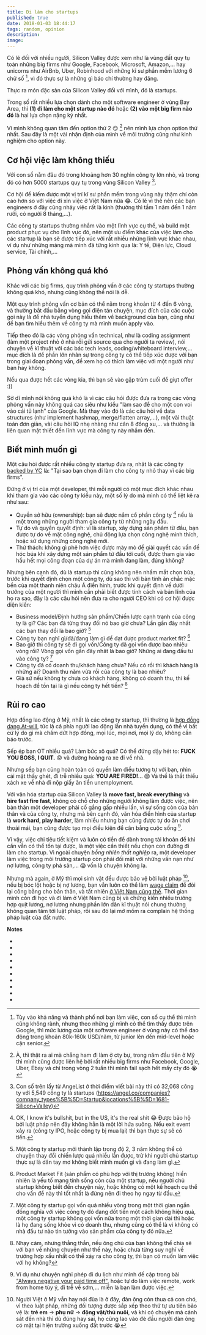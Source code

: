 ```yaml
---
title: Đi làm cho startups
published: true
date: 2018-01-03 18:44:17
tags: random, opinion
description: 
image:
---
```

Có lẽ đối với nhiều người, Silicon Valley được xem như là vùng đất quy tụ toàn những big firms như Google, Facebook, Microsoft, Amazon,... hay unicorns như AirBnb, Uber, Robinhood với những kĩ sư phần mềm lương 6 chữ số [^1], vì đó thực sự là những gì báo chí thường hay đăng.

Thực ra món đặc sản của Silicon Valley đối với mình, đó là startups.

Trong số rất nhiều lựa chọn dành cho một software engineer ở vùng Bay Area, thì **(1) đi làm cho một startup nào đó** hoặc **(2) vào một big firm nào đó** là hai lựa chọn nặng ký nhất.

Vì mình không quan tâm đến option thứ 2 :smirk: [^2] nên mình lựa chọn option thứ nhất. Sau đây là một vài nhận định của mình về môi trường cũng như kinh nghiệm cho option này.

## Cơ hội việc làm không thiếu

Với con số nằm đâu đó trong khoảng hơn 30 nghìn công ty lớn nhỏ, và trong đó có hơn 5000 startups quy tụ trong vùng Silicon Valley [^3].

Cơ hội để kiếm được một vị trí kĩ sư phần mềm trong vùng này thậm chí còn cao hơn so với việc đi xin việc ở Việt Nam nữa :joy:. Có lẽ vì thế nên các bạn engineers ở đây cũng nhảy việc rất là kinh (thường thì tầm 1 năm đến 1 năm rưỡi, có người 8 tháng,...).

Các công ty startups thường nhắm vào một lĩnh vực cụ thể, và build một product phục vụ cho lĩnh vực đó, nên một ưu điểm khác của việc làm cho các startup là bạn sẽ được tiếp xúc với rất nhiều những lĩnh vực khác nhau, ví dụ như những mảng mà mình đã từng kinh qua là: Y tế, Điện lực, Cloud service, Tài chính,...

## Phỏng vấn không quá khó

Khác với các big firms, quy trình phỏng vấn ở các công ty startups thường không quá khó, nhưng cũng không thể nói là dễ.

Một quy trình phỏng vấn cơ bản có thể nằm trong khoản từ 4 đến 6 vòng, và thường bắt đầu bằng vòng gọi điện tán chuyện, mục đích của các cuộc gọi này là để nhà tuyển dụng hiểu thêm về background của bạn, cũng như để bạn tìm hiểu thêm về công ty mà mình muốn apply vào.

Tiếp theo đó là các vòng phỏng vấn technical, như là coding assignment (làm một project nhỏ ở nhà rồi gửi source qua cho người ta review), nói chuyện về kĩ thuật với các bác tech leads, coding/whiteboard interview,... mục đích là để phần lớn nhân sự trong công ty có thể tiếp xúc được với bạn trong giai đoạn phỏng vấn, để xem họ có thích làm việc với một người như bạn hay không.

Nếu qua được hết các vòng kia, thì bạn sẽ vào gặp trùm cuối để giựt offer :))

Sở dĩ mình nói không quá khó là vì các câu hỏi được đưa ra trong các vòng phỏng vấn này không quá cao siêu như kiểu "làm sao để cho một con voi vào cái tủ lạnh" của Google. Mà thay vào đó là các câu hỏi về data structures (như implement hashmap, merge/flatten array,...), một vài thuật toán đơn giản, vài câu hỏi IQ nhẹ nhàng như cân 8 đồng xu,... và thường là liên quan mật thiết đến lĩnh vực mà công ty này nhắm đến.

## Biết mình muốn gì

Một câu hỏi được rất nhiều công ty startup đưa ra, nhât là các công ty [backed by YC](http://www.ycombinator.com/) là: "Tại sao bạn chọn đi làm cho công ty nhỏ thay vì các big firms".

Đứng ở vị trí của một developer, thì mỗi người có một mục đích khác nhau khi tham gia vào các công ty kiểu này, một số lý do mà mình có thể liệt kê ra như sau:

- Quyền sở hữu (ownership): bạn sẽ được nắm cổ phần công ty [^4] nếu là một trong những người tham gia công ty từ những ngày đầu.
- Tự do và quyền quyết định: vì là startup, xây dựng sản phâm từ đầu, bạn được tự do về mặt công nghệ, chủ động lựa chọn công nghệ mình thích, hoặc sử dụng những công nghệ mới.
- Thử thách: không gì phê hơn việc được mày mò để giải quyết các vấn đề hóc búa khi xây dựng một sản phẩm từ đầu tới cuối, được tham gia vào hầu hết mọi công đoạn của dự án mà mình đang làm, đúng không?

Nhưng bên cạnh đó, dù là startup thì cũng không nên nhắm mắt chọn bừa, trước khi quyết định chọn một công ty, dù sao thì với bản tính ăn chắc mặc bền của một thanh niên châu Á điển hình, trước khi quyết định về dưới trướng của một người thì mình cần phải biết được tính cách và bản lĩnh của họ ra sao, đây là các câu hỏi nên đưa ra cho người CEO khi có cơ hội được diện kiến:

- Business model/Định hướng sản phẩm/Chiến lược cạnh tranh của công ty là gì? Các bạn đã từng thay đổi nó bao giờ chưa? Lần gần đây nhất các bạn thay đổi là bao giờ? [^5]
- Công ty bạn nghĩ gì/đã/đang làm gì để đạt được product market fit? [^6]
- Bao giờ thì công ty sẽ đi gọi vốn/Công ty đã gọi vốn được bao nhiêu vòng rồi? Vòng gọi vốn gần đây nhât là bao giờ? Những ai đang đầu tư vào công ty? [^7]
- Công ty đã có doanh thu/khách hàng chưa? Nếu có rồi thì khách hàng là những ai? Doanh thu năm vừa rồi của công ty là bao nhiêu?
- Giả sử nếu không ty chưa có khách hàng, không có doanh thu, thì kế hoạch để tồn tại là gì nếu công ty hết tiền? [^8]

## Rủi ro cao

Hợp đồng lao động ở Mỹ, nhất là các công ty startup, thì thường là [hợp đồng dạng At-will](https://en.wikipedia.org/wiki/At-will_employment), tức là cả phía người lao động lẫn nhà tuyển dụng, có thể vì bất cứ lý do gì mà chấm dứt hợp đồng, mọi lúc, mọi nơi, mọi lý do, không cần báo trước.

Sếp ép bạn OT nhiều quá? Làm bức xô quá? Có thể đứng dậy hét to: **FUCK YOU BOSS, I QUIT.** :rage: và đường hoàng ra xe đi về nhà.

Nhưng sếp bạn cũng hoàn toàn có quyền làm điều tương tự với bạn, nhìn cái mặt thấy ghét, đi trễ nhiều quá: **YOU ARE FIRED!**... :scream: Và thế là thất thiểu xách xe về nhà đi nộp giấy ăn tiền unemployment.

Với văn hóa startup của Silicon Valley là **move fast, break everything** và **hire fast fire fast**, không có chỗ cho những người không làm được việc, nên bản thân một developer phải cố gắng gấp nhiều lần, vì sự sống còn của bản thân và của công ty, nhưng mà bên cạnh đó, văn hóa điển hình của startup là **work hard, play harder**, làm nhiều nhưng bạn cũng được tự do ăn chơi thoải mái, bạn cũng được tạo mọi điều kiện để cân bằng cuộc sống [^9].

Vì vậy, việc chi tiêu tiết kiệm và luôn có tiền để dành trong tài khoản để khi cần vẫn có thể tồn tại được, là một việc cần thiết nếu chọn con đường đi làm cho startup. Vì ngoài chuyện _bỗng nhiên thất nghiệp_ ra, một developer làm việc trong môi trường startup còn phải đối mặt với những vấn nạn như nợ lương, công ty phá sản,... :scream: vốn là chuyện không lạ.

Nhưng mà again, ở Mỹ thì mọi sinh vật đều được bảo vệ bởi luật pháp [^10], nếu bị bóc lột hoặc bị nợ lương, bạn vẫn luôn có thể làm [wage claim](https://www.dir.ca.gov/dlse/HowToFileWageClaim.htm) để đòi lại công bằng cho bản thân, và tất nhiên [ở Việt Nam cũng thế](https://danluat.thuvienphapluat.vn/huong-dan-nguoi-lao-dong-khieu-nai-to-cao-139521.aspx). Thời gian mình còn đi học và đi làm ở Việt Nam cũng bị và chứng kiến nhiều trường hợp quịt lương, nợ lương nhưng phần lớn dân kĩ thuật nói chung thường không quan tâm tới luật pháp, rồi sau đó lại mở mồm ra complain hệ thống pháp luật của đất nước.

**Notes**

- [^1]: Tùy vào khả năng và thành phố nơi bạn làm việc, con số cụ thể thì mình cũng không rành, nhưng theo những gì mình có thể tìm thấy được trên Google, thì mức lương của một software engineer ở vùng này có thể dao động trong khoản 80k-160k USD/năm, từ junior lên đến mid-level hoặc cận senior.
- [^2]: À, thì thật ra ai mà chẳng ham đi làm ở cty bự, trong năm đầu tiên ở Mỹ thì mình cũng được liên hệ bởi rất nhiều big firms như Facebook, Google, Uber, Ebay và chỉ trong vòng 2 tuần thì mình fail sạch hết mấy cty đó :sob:
- [^3]: Con số trên lấy từ AngeList ở thời điểm viết bài này thì có 32,068 công ty với 5,549 công ty là startups (https://angel.co/companies?company_types%5B%5D=Startup&locations%5B%5D=1681-Silicon+Valley)
- [^4]: OK, I know it's bullshit, but in the US, it's the real shit :joy: Được bảo hộ bởi luật pháp nên đây không hẳn là một lời hứa suông. Nếu exit event xảy ra (công ty IPO, hoặc công ty bị mua lại) thì bạn thực sự sẽ có tiền.
- [^5]: Một công ty startup mới thành lập trong độ 2, 3 năm không thể có chuyện thay đổi chiến lược quá nhiều lần được, trừ khi người chủ startup thực sự là dân tay mơ không biết mình muốn gì và đang làm gì.
- [^6]: Product Market Fit (sản phẩm có phù hợp với thị trường không) hiển nhiên là yếu tố mang tính sống còn của một startup, nếu người chủ startup không biết đến chuyện này, hoặc không có một kế hoạch cụ thể cho vấn đề này thì tốt nhất là đừng nên đi theo họ ngay từ đầu.
- [^7]: Một công ty startup gọi vốn quá nhiều vòng trong một thời gian ngắn đồng nghĩa với việc công ty đó đang đốt tiền một cách không hiệu quả, một công ty startup không gọi vốn nữa trong một thời gian dài thì hoặc là họ đang sống khỏe vì có doanh thu, nhưng cũng có thể là vì không có nhà đầu tư nào tin tưởng vào sản phẩm của công ty đó nữa.
- [^8]: Nhạy cảm, nhưng thẳng thắn, nếu ông chủ của bạn không thể chia sẻ với bạn về những chuyện như thế này, hoặc chưa từng suy nghĩ về trường hợp xấu nhất có thể xảy ra cho công ty, thì bạn có muốn làm việc với họ không?
- [^9]: Ví dụ như chuyện nghỉ phép đi du lịch như mình đề cập trong bài ["Always negative your paid time off"](https://thefullsnack.com/posts/negative-your-paid-time-off.html), hoặc tự do làm việc remote, work from home tùy ý, đi trễ về sớm,... miễn là bạn làm được việc.
- [^10]: Người Việt ở Mỹ vẫn hay nói đùa là ở đây, đàn ông còn thua cả con chó, vì theo luật pháp, những đối tượng được sắp xếp theo thứ tự ưu tiên bảo vệ là: **trẻ em** → **phụ nữ** → **động vật/thú nuôi**, và khi có chuyện mà cảnh sát đến nhà thì dù đúng hay sai, họ cũng lao vào đè đầu người đàn ông có mặt tại hiện trường xuống đất trước :sob:
